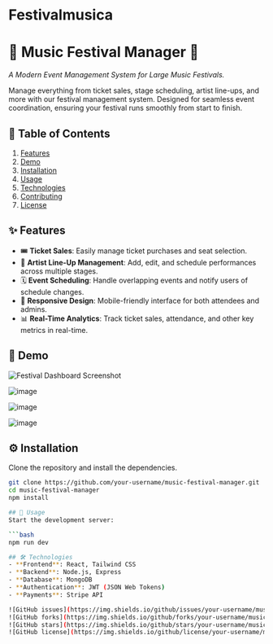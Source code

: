 # Festivalmusica
# 🎵 Music Festival Manager 🎸
_A Modern Event Management System for Large Music Festivals._

Manage everything from ticket sales, stage scheduling, artist line-ups, and more with our festival management system. Designed for seamless event coordination, ensuring your festival runs smoothly from start to finish.
## 📑 Table of Contents
1. [Features](#features)
2. [Demo](#demo)
3. [Installation](#installation)
4. [Usage](#usage)
5. [Technologies](#technologies)
6. [Contributing](#contributing)
7. [License](#license)

## ✨ Features
- 🎟 **Ticket Sales**: Easily manage ticket purchases and seat selection.
- 🎤 **Artist Line-Up Management**: Add, edit, and schedule performances across multiple stages.
- 🗓 **Event Scheduling**: Handle overlapping events and notify users of schedule changes.
- 📱 **Responsive Design**: Mobile-friendly interface for both attendees and admins.
- 📊 **Real-Time Analytics**: Track ticket sales, attendance, and other key metrics in real-time.

## 🎥 Demo
![Festival Dashboard Screenshot](https://your-screenshot-link.com)

![image](https://github.com/user-attachments/assets/3705641e-117f-4c24-b6a3-c5a05b1954ad)

![image](https://github.com/user-attachments/assets/a496c839-8cd5-49c2-9c71-9165ee6812b4)

![image](https://github.com/user-attachments/assets/16f3844a-e39b-4b5f-afb0-29bbe2907950)

## ⚙️ Installation
Clone the repository and install the dependencies.

```bash
git clone https://github.com/your-username/music-festival-manager.git
cd music-festival-manager
npm install

## 🚀 Usage
Start the development server:

```bash
npm run dev

## 🛠️ Technologies
- **Frontend**: React, Tailwind CSS
- **Backend**: Node.js, Express
- **Database**: MongoDB
- **Authentication**: JWT (JSON Web Tokens)
- **Payments**: Stripe API

![GitHub issues](https://img.shields.io/github/issues/your-username/music-festival-manager)
![GitHub forks](https://img.shields.io/github/forks/your-username/music-festival-manager)
![GitHub stars](https://img.shields.io/github/stars/your-username/music-festival-manager)
![GitHub license](https://img.shields.io/github/license/your-username/music-festival-manager)
